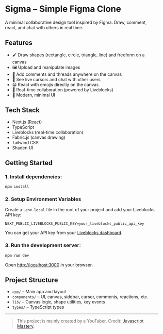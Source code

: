 # Sigma – Simple Figma Clone

A minimal collaborative design tool inspired by Figma. Draw, comment, react, and chat with others in real time.

## Features

- 🖌️ Draw shapes (rectangle, circle, triangle, line) and freeform on a canvas
- 🖼️ Upload and manipulate images
- 💬 Add comments and threads anywhere on the canvas
- 👥 See live cursors and chat with other users
- 😀 React with emojis directly on the canvas
- 🔄 Real-time collaboration (powered by Liveblocks)
- 🧩 Modern, minimal UI

## Tech Stack

- Next.js (React)
- TypeScript
- Liveblocks (real-time collaboration)
- Fabric.js (canvas drawing)
- Tailwind CSS
- Shadcn UI

## Getting Started

### 1. Install dependencies:
```bash
npm install
```

### 2. Setup Environment Variables

Create a `.env.local` file in the root of your project and add your Liveblocks API key:

```env
NEXT_PUBLIC_LIVEBLOCKS_PUBLIC_KEY=your_liveblocks_public_api_key
```

You can get your API key from your [Liveblocks dashboard](https://liveblocks.io/dashboard/projects).

### 3. Run the development server:
```bash
npm run dev
```

Open [http://localhost:3000](http://localhost:3000) in your browser.

## Project Structure

- `app/` – Main app and layout
- `components/` – UI, canvas, sidebar, cursor, comments, reactions, etc.
- `lib/` – Canvas logic, shape utilities, key events
- `types/` – TypeScript types

---

> This project is mainly created by a YouTuber. Credit: [Javascript Mastery](https://www.youtube.com/@javascriptmastery).

